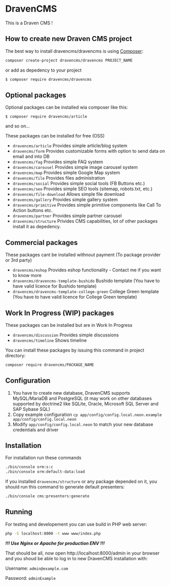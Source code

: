 # DravenCMS

This is a Draven CMS !

## How to create new Draven CMS project

The best way to install dravencms/dravencms is using  [Composer](http://getcomposer.org/):

```sh
composer create-project dravencms/dravencms PROJECT_NAME
```

or add as depedency to your project 

```sh
$ composer require dravencms/dravencms
```

## Optional packages

Optional packages can be installed wia composer like this:

```
$ composer require dravencms/article
```
and so on...

These packages can be installed for free (OSS)

- `dravencms/article` Provides simple article/blog system
- `dravencms/form` Provides customizable forms with option to send data on email and into DB
- `dravencms/fag` Provides simple FAQ system
- `dravencms/carousel` Provides simple image carousel system
- `dravencms/map` Provides simple Google Map system
- `dravencms/file` Provides files administration
- `dravencms/social` Provides simple social tools (FB Buttons etc.)
- `dravencms/seo` Provides simple SEO tools (sitemap, robots.txt, etc.)
- `dravencms/file-download` Allows simple file download
- `dravencms/gallery` Provides simple gallery system
- `dravencms/primitive` Provides simple primitive components like Call To Action buttons etc.
- `dravencms/partner` Provides simple partner carousel
- `dravencms/structure` Privides CMS capabilities, lot of other packages install it as depedency.

## Commercial packages

These packages cant be installed withnout payment (To package provider or 3rd party)

- `dravencms/eshop` Provides eshop functionality - Contact me if you want to know more
- `dravencms/dravencms-template-bushido` Bushido template (You have to have valid licence for Bushido template)
- `dravencms/dravencms-template-college-green` College Green template (You have to have valid licence for College Green template)

## Work In Progress (WIP) packages

These packages can be installed but are in Work In Progress

- `dravencms/discussion` Provides simple discussions
- `dravencms/timeline` Shows timeline

You can install these packages by issuing this command in project directory:

```sh
composer require dravencms/PACKAGE_NAME
```

## Configuration

1. You have to create new database, DravenCMS supports MySQL/MariaDB and PostgreSQL (it may work on other databases supported by doctrine2 like SQLite, Oracle, Microsoft SQL Server and SAP Sybase SQL)
2. Copy example configuration `cp app/config/config.local.neon.example app/config/config.local.neon`
3. Modify `app/config/config.local.neon` to match your new database credentials and driver

## Installation

For installation run these commands

```sh
./bin/console orm:s:c
./bin/console orm:default-data:load
```

If you installed `dravencms/structure` or any package depended on it, you should run this command to generate default presenters:

```sh
./bin/console cms:presenters:generate
```

## Running

For testing and developement you can use build in PHP web server:

```sh
php -S localhost:8000 -t www www/index.php
```

***!!! Use Nginx or Apache for production ENV !!!***

That should be all, now open http://localhost:8000/admin in your browser and you shoud be able to log in to new DravenCMS installation with:

Username: `admin@example.com`

Password: `adminExample`







